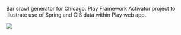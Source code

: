 Bar crawl generator for Chicago. Play Framework Activator project to illustrate use of Spring and GIS data within Play web app.

![](https://raw.github.com/kozyr/bar-crawl/master/public/images/bar-crawl.png)